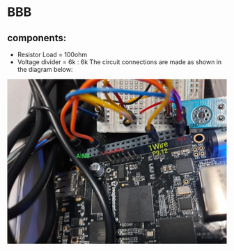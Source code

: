 # BBB
## components:
- Resistor Load = 100ohm
- Voltage divider = 6k : 6k
The circuit connections are made as shown in the diagram below:

![](/media/31OCT-BBB-CONN.jpeg)
